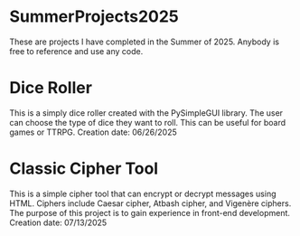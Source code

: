 # SummerProjects2025
These are projects I have completed in the Summer of 2025. Anybody is free to reference and use any code.

# Dice Roller
This is a simply dice roller created with the PySimpleGUI library. The user can choose the type of dice they want to roll. This can be useful for board games or TTRPG.
Creation date: 06/26/2025

# Classic Cipher Tool
This is a simple cipher tool that can encrypt or decrypt messages using HTML. Ciphers include Caesar cipher, Atbash cipher, and Vigenère ciphers. The purpose of this project is to gain experience in front-end development.
Creation date: 07/13/2025
